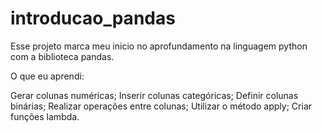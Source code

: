 # introducao_pandas
Esse projeto marca meu inicio no aprofundamento na linguagem python com a biblioteca pandas.

O que eu aprendi:

Gerar colunas numéricas;
Inserir colunas categóricas;
Definir colunas binárias;
Realizar operações entre colunas;
Utilizar o método apply;
Criar funções lambda.
